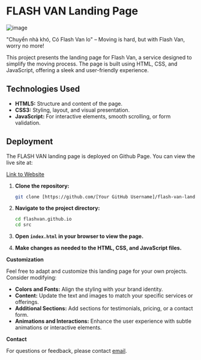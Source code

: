 # FLASH VAN Landing Page 

![image](https://github.com/heterl0/flashvan.github.io/assets/86330109/3aee88e9-9969-413f-8150-bb4421f5d516)


"Chuyển nhà khó, Có Flash Van lo"  – Moving is hard, but with Flash Van, worry no more!

This project presents the landing page for Flash Van, a service designed to simplify the moving process. The page is built using HTML, CSS, and JavaScript, offering a sleek and user-friendly experience.

## Technologies Used

*   **HTML5:**  Structure and content of the page.
*   **CSS3:** Styling, layout, and visual presentation.
*   **JavaScript:** For interactive elements, smooth scrolling, or form validation.

## Deployment

The FLASH VAN landing page is deployed on Github Page. You can view the live site at:

[Link to Website](https://flashvan.github.io/)

1.  **Clone the repository:**
    
    ```bash
    git clone [https://github.com/[Your GitHub Username]/flash-van-landing-page.git](https://github.com/heterl0/flashvan.github.io)
    ```
    
2.  **Navigate to the project directory:**
    
    ```bash
    cd flashvan.github.io
    cd src
    ```
    
3.  **Open `index.html` in your browser to view the page.**
    
4.  **Make changes as needed to the HTML, CSS, and JavaScript files.**

**Customization**

Feel free to adapt and customize this landing page for your own projects.  Consider modifying:

*   **Colors and Fonts:** Align the styling with your brand identity.
*   **Content:** Update the text and images to match your specific services or offerings.
*   **Additional Sections:** Add sections for testimonials, pricing, or a contact form.
*   **Animations and Interactions:** Enhance the user experience with subtle animations or interactive elements.

**Contact**

For questions or feedback, please contact [email](lehieu99666@gmail.com).
